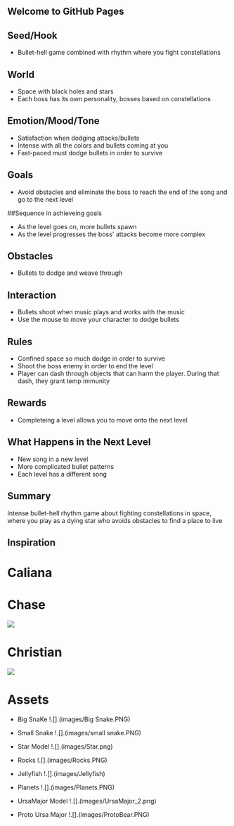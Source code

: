 ## Welcome to GitHub Pages

## Seed/Hook
* Bullet-hell game combined with rhythm where you fight constellations

## World
* Space with black holes and stars
* Each boss has its own personality, bosses based on constellations

## Emotion/Mood/Tone
* Satisfaction when dodging attacks/bullets
* Intense with all the colors and bullets coming at you
* Fast-paced must dodge bullets in order to survive

## Goals
* Avoid obstacles and eliminate the boss to reach the end of the song and go to the next level

##Sequence in achieveing goals
* As the level goes on, more bullets spawn
* As the level progresses the boss' attacks become more complex

## Obstacles
* Bullets to dodge and weave through

## Interaction
* Bullets shoot when music plays and works with the music
* Use the mouse to move your character to dodge bullets

## Rules
* Confined space so much dodge in order to survive
* Shoot the boss enemy in order to end the level
* Player can dash through objects that can harm the player. During that dash, they grant temp immunity

## Rewards
* Completeing a level allows you to move onto the next level

## What Happens in the Next Level
* New song in a new level
* More complicated bullet patterns
* Each level has a different song

## Summary
Intense bullet-hell rhythm game about fighting constellations in space, where you play as a dying star who avoids obstacles to find a place to live

## Inspiration
# Caliana

# Chase
![](images/Chase.PNG)
# Christian
![](images/Christian.PNG)

# Assets
* Big SnaKe 
!.[].(images/Big Snake.PNG)

* Small Snake
!.[].(images/small snake.PNG)

* Star Model
!.[].(images/Star.png)

* Rocks
!.[].(images/Rocks.PNG)

* Jellyfish
!.[].(images/Jellyfish)

* Planets
!.[].(images/Planets.PNG)

* UrsaMajor Model
!.[].(images/UrsaMajor_2.png)

* Proto Ursa Major
!.[].(images/ProtoBear.PNG)

